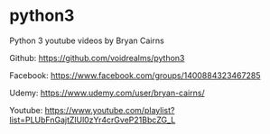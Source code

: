 # python3
Python 3 youtube videos by Bryan Cairns

Github: https://github.com/voidrealms/python3

Facebook: https://www.facebook.com/groups/1400884323467285

Udemy: https://www.udemy.com/user/bryan-cairns/

Youtube: https://www.youtube.com/playlist?list=PLUbFnGajtZlUl0zYr4crGveP21BbcZG_L
